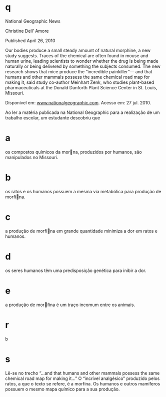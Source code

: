 # q
National Geographic News

Christine Dell’ Amore

Published April 26, 2010

Our bodies produce a small steady amount of natural morphine, a new study suggests. Traces of the chemical are often found in mouse and human urine, leading scientists to wonder whether the drug is being made naturally or being delivered by something the subjects consumed. The new research shows that mice produce the “incredible painkiller”— and that humans and other mammals possess the same chemical road map for making it, said study co-author Meinhart Zenk, who studies plant-based pharmaceuticals at the Donald Danforth Plant Science Center in St. Louis, Missouri.

Disponível em: www.nationalgeographic.com. Acesso em: 27 jul. 2010.

Ao ler a matéria publicada na National Geographic para a realização de um trabalho escolar, um estudante descobriu que

# a
os compostos químicos da morna, produzidos por humanos, são manipulados no Missouri.

# b
os ratos e os humanos possuem a mesma via metabólica para produção de morfina.

# c
a produção de morfina em grande quantidade minimiza a dor em ratos e humanos.

# d
os seres humanos têm uma predisposição genética para inibir a dor.

# e
a produção de morfina é um traço incomum entre os animais.

# r
b

# s
Lê-se no trecho “...and that humans and other mammals possess the same chemical road map for making it...” O “incrível analgésico” produzido pelos ratos, a que o texto se refere, é a morfina. Os humanos e outros mamíferos possuem o mesmo mapa químico para a sua produção.
